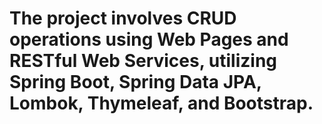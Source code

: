 # The project involves CRUD operations using Web Pages and RESTful Web Services, utilizing Spring Boot, Spring Data JPA, Lombok, Thymeleaf, and Bootstrap.
